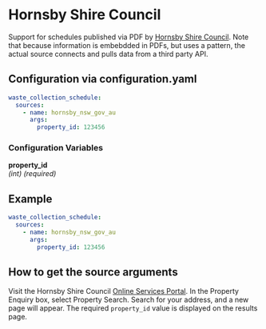 # Hornsby Shire Council

Support for schedules published via PDF by [Hornsby Shire Council](https://www.hornsby.nsw.gov.au/property/waste-and-recycling/your-weekly-collection/find-your-collection-dates).
Note that because information is embebdded in PDFs, but uses a pattern, the actual source connects and pulls data from a third party API.

## Configuration via configuration.yaml

```yaml
waste_collection_schedule:
  sources:
    - name: hornsby_nsw_gov_au
      args:
        property_id: 123456
```

### Configuration Variables

**property_id**  
*(int) (required)*

## Example

```yaml
waste_collection_schedule:
  sources:
    - name: hornsby_nsw_gov_au
      args:
        property_id: 123456
```

## How to get the source arguments

Visit the Hornsby Shire Council [Online Services Portal](https://hornsbyprd-pwy-epw.cloud.infor.com/ePathway/Production/Web/default.aspx).
In the Property Enquiry box, select Property Search. Search for your address, and a new page will appear. The required `property_id` value is displayed on the results page.
